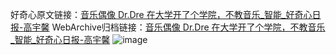 好奇心原文链接：[音乐偶像 Dr.Dre 在大学开了个学院，不教音乐_智能_好奇心日报-高宇馨](https://www.qdaily.com/articles/3378.html)
WebArchive归档链接：[音乐偶像 Dr.Dre 在大学开了个学院，不教音乐_智能_好奇心日报-高宇馨](http://web.archive.org/web/20190623152101/https://www.qdaily.com/articles/3378.html)
![image](http://ww3.sinaimg.cn/large/007d5XDpgy1g3vcoi7au0j30u02xu1kx)